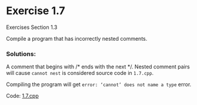 # Exercise 1.7
Exercises Section 1.3

Compile a program that has incorrectly nested comments. 

### Solutions:
A comment that begins with /* ends with the next */. Nested comment pairs will cause `cannot nest` is considered source code in `1.7.cpp`.

Compiling the program will get `error: ‘cannot’ does not name a type` error.

Code: [1.7.cpp](../exercises/1.7.cpp)